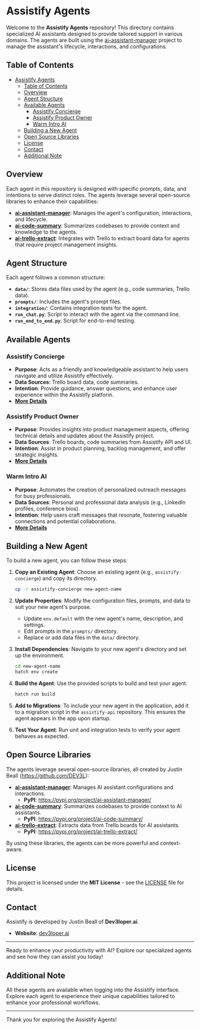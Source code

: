 # Assistify Agents

Welcome to the **Assistify Agents** repository! This directory contains specialized AI assistants designed to provide tailored support in various domains. The agents are built using the [ai-assistant-manager](https://github.com/DEV3L/ai-assistant-manager) project to manage the assistant's lifecycle, interactions, and configurations.

## Table of Contents

- [Assistify Agents](#assistify-agents)
  - [Table of Contents](#table-of-contents)
  - [Overview](#overview)
  - [Agent Structure](#agent-structure)
  - [Available Agents](#available-agents)
    - [Assistify Concierge](#assistify-concierge)
    - [Assistify Product Owner](#assistify-product-owner)
    - [Warm Intro AI](#warm-intro-ai)
  - [Building a New Agent](#building-a-new-agent)
  - [Open Source Libraries](#open-source-libraries)
  - [License](#license)
  - [Contact](#contact)
  - [Additional Note](#additional-note)

## Overview

Each agent in this repository is designed with specific prompts, data, and intentions to serve distinct roles. The agents leverage several open-source libraries to enhance their capabilities:

- **[ai-assistant-manager](https://github.com/DEV3L/ai-assistant-manager)**: Manages the agent's configuration, interactions, and lifecycle.
- **[ai-code-summary](https://github.com/DEV3L/ai-code-summary)**: Summarizes codebases to provide context and knowledge to the agents.
- **[ai-trello-extract](https://github.com/DEV3L/ai-trello-extract)**: Integrates with Trello to extract board data for agents that require project management insights.

## Agent Structure

Each agent follows a common structure:

- **`data/`**: Stores data files used by the agent (e.g., code summaries, Trello data).
- **`prompts/`**: Includes the agent's prompt files.
- **`integration/`**: Contains integration tests for the agent.
- **`run_chat.py`**: Script to interact with the agent via the command line.
- **`run_end_to_end.py`**: Script for end-to-end testing.

## Available Agents

### Assistify Concierge

- **Purpose**: Acts as a friendly and knowledgeable assistant to help users navigate and utilize Assistify effectively.
- **Data Sources**: Trello board data, code summaries.
- **Intention**: Provide guidance, answer questions, and enhance user experience within the Assistify platform.
- **[More Details](assistify-concierge/README.md)**

### Assistify Product Owner

- **Purpose**: Provides insights into product management aspects, offering technical details and updates about the Assistify project.
- **Data Sources**: Trello boards, code summaries from Assistify API and UI.
- **Intention**: Assist in product planning, backlog management, and offer strategic insights.
- **[More Details](assistify-product-owner/README.md)**

### Warm Intro AI

- **Purpose**: Automates the creation of personalized outreach messages for busy professionals.
- **Data Sources**: Personal and professional data analysis (e.g., LinkedIn profiles, conference bios).
- **Intention**: Help users craft messages that resonate, fostering valuable connections and potential collaborations.
- **[More Details](warm-intro-ai/README.md)**

## Building a New Agent

To build a new agent, you can follow these steps:

1. **Copy an Existing Agent**: Choose an existing agent (e.g., `assistify-concierge`) and copy its directory.

   ```bash
   cp -r assistify-concierge new-agent-name
   ```

2. **Update Properties**: Modify the configuration files, prompts, and data to suit your new agent's purpose.

   - Update `env.default` with the new agent's name, description, and settings.
   - Edit prompts in the `prompts/` directory.
   - Replace or add data files in the `data/` directory.

3. **Install Dependencies**: Navigate to your new agent's directory and set up the environment.

   ```bash
   cd new-agent-name
   hatch env create
   ```

4. **Build the Agent**: Use the provided scripts to build and test your agent.

   ```bash
   hatch run build
   ```

5. **Add to Migrations**: To include your new agent in the application, add it to a migration script in the `assistify-api` repository. This ensures the agent appears in the app upon startup.

6. **Test Your Agent**: Run unit and integration tests to verify your agent behaves as expected.

## Open Source Libraries

The agents leverage several open-source libraries, all created by Justin Beall (https://github.com/DEV3L):

- **[ai-assistant-manager](https://github.com/DEV3L/ai-assistant-manager)**: Manages AI assistant configurations and interactions.
  - **PyPI**: https://pypi.org/project/ai-assistant-manager/
- **[ai-code-summary](https://github.com/DEV3L/ai-code-summary)**: Summarizes codebases to provide context to AI assistants.
  - **PyPI**: https://pypi.org/project/ai-code-summary/
- **[ai-trello-extract](https://github.com/DEV3L/ai-trello-extract)**: Extracts data from Trello boards for AI assistants.
  - **PyPI**: https://pypi.org/project/ai-trello-extract/

By using these libraries, the agents can be more powerful and context-aware.

## License

This project is licensed under the **MIT License** - see the [LICENSE](../LICENSE) file for details.

## Contact

Assistify is developed by Justin Beall of **Dev3loper.ai**.

- **Website**: [dev3loper.ai](https://www.dev3loper.ai)

---

Ready to enhance your productivity with AI? Explore our specialized agents and see how they can assist you today!

## Additional Note

All these agents are available when logging into the Assistify interface. Explore each agent to experience their unique capabilities tailored to enhance your professional workflows.

---

Thank you for exploring the Assistify Agents!

